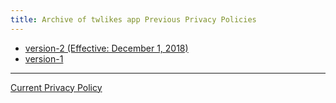 ```yaml
---
title: Archive of twlikes app Previous Privacy Policies
---
```

- [version-2 (Effective: December 1, 2018)](/products/twlikes/privacy-policy/previous/version-2/ "version-2 (Effective: December 1, 2018)")
- [version-1](/products/twlikes/privacy-policy/previous/version-1/ "version-1")

---
[Current Privacy Policy](/products/twlikes/privacy-policy/ "Current Privacy Policy")
